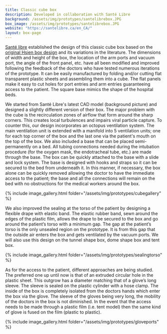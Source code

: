 ```yaml
---
title: Classic cube box
description: Developed in collaboration with Santé Libre
background: /assets/img/prototypes/santelibrebox.JPG
box_image: /assets/img/prototypes/santelibrebox.JPG
website: "https://santelibre.ca/en_CA/"
layout: box-page
---
```


[Santé libre](https://santelibre.ca/en_CA/) established the design of this classic cube box based on the [original Hsien box design](https://paretoux.github.io/boxes/2020-03-22-HsienBox.html) and its variations in the literature. The dimensions of width and height of the box, the location of the arm ports and vacuum port, the angle of the front panel, etc. have all been modified and improved following the feedback of the doctors who have tested numerous iterations of the prototype. It can be easily manufactured by folding and/or cutting flat transparent plastic sheets and assembling them into a cube. The flat panels make it easy to cut holes for port entries and arm entries guaranteeing access to the patient. The square base mimics the shape of the hospital beds. 

We started from Santé Libre's latest CAD model (background picture) and designed a slightly different version of their box. The major problem with the cube is the recirculation zones of airflow that form around the sharp corners. This creates local turbulences and impairs viral particle capture. To counter this, our design incorporates an octopus ventilation system. The main ventilation unit is extended with a manifold into 5 ventilation units; one for each top corner of the box and the last one via the patient's mouth on the top of the box. We also included a base that can be placed semi-permanently on a bed. All tubing connections needed during the intubation procedure (for the oxygen mask, the endotracheal tube, etc.) are made through the base. The box can be quickly attached to the base with a slide and lock system. The base is designed with hooks and straps so it can be secured to the bed from underneath it. In this manner,  if necessary, the box alone can be quickly removed allowing the doctor to have the immediate access to the patient; the base and all the connections will remain on the bed with no obstructions for the medical workers around the box. 

{% include image_gallery.html folder="/assets/img/prototypes/cubegallery" %}

We also improved the sealing at the torso of the patient by designing a flexible drape with elastic band. The elastic rubber band, sewn around the edges of the plastic film, allows the drape to be secured to the box and go around the patient’s torso with a minimum gap. The gap at the patient’s torso is the only unsealed region on the prototype. It is from this gap that the outside air enters the box and gets ventilated by the vacuum ports. We will also use this design on the tunnel shape box, dome shape box and tent box.

{% include image_gallery.html folder="/assets/img/prototypes/sealingtorso" %}

As for the access to the patient, different approaches are being studied. The preferred one up until now is that of an extruded circular hole in the plastic sheet. This outgrow has a diameter matching that of a glove’s long sleeve. The sleeve is sealed on the plastic cylinder with a hose clamp. The inside of the box is completely isolated from the doctors hands which enter the box via the glove. The sleeve of the gloves being very long, the mobility of the doctors in the box is not diminished. In the event that the access needs to be made through a plastic film (i.e. tent model) then the same kind of glove is fused on the film (plastic to plastic). 

{% include image_gallery.html folder="/assets/img/prototypes/gloveports" %}